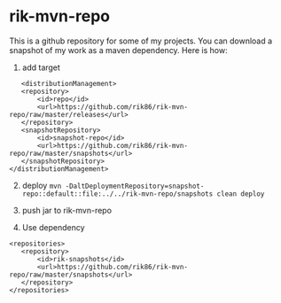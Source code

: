 # rik-mvn-repo
This is a github repository for some of my projects. You can download a snapshot of my work as a maven dependency. Here is how:


1. add target
 ```
    <distributionManagement>
    <repository>
        <id>repo</id>
        <url>https://github.com/rik86/rik-mvn-repo/raw/master/releases</url>
    </repository>
    <snapshotRepository>
        <id>snapshot-repo</id>
        <url>https://github.com/rik86/rik-mvn-repo/raw/master/snapshots</url>
    </snapshotRepository>
</distributionManagement>
 ```

2. deploy
 ```mvn -DaltDeploymentRepository=snapshot-repo::default::file:../../rik-mvn-repo/snapshots clean deploy ```

3. push jar to rik-mvn-repo

4. Use dependency
 ```
<repositories>
    <repository>
        <id>rik-snapshots</id>
        <url>https://github.com/rik86/rik-mvn-repo/raw/master/snapshots</url>
    </repository>
</repositories>

 ```
